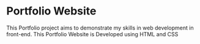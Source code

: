 
# Portfolio Website
This Portfolio project aims to demonstrate my skills in web development in front-end.
This Portfolio Website is Developed using HTML and CSS
